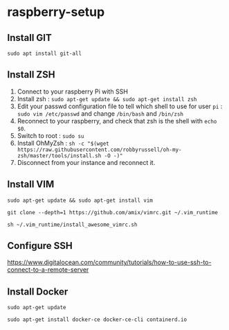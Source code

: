 # raspberry-setup

## Install GIT
`sudo apt install git-all`

## Install ZSH
1. Connect to your raspberry Pi with SSH
2. Install zsh : `sudo apt-get update && sudo apt-get install zsh`
3. Edit your passwd configuration file to tell which shell to use for user `pi` : `sudo vim /etc/passwd` and change 
`/bin/bash` and `/bin/zsh`
4. Reconnect to your raspberry, and check that zsh is the shell with `echo $0`.
5. Switch to root : `sudo su`
6. Install OhMyZsh : `sh -c "$(wget https://raw.githubusercontent.com/robbyrussell/oh-my-zsh/master/tools/install.sh -O -)"`
7. Disconnect from your instance and reconnect it. 


## Install VIM
`sudo apt-get update && sudo apt-get install vim`

`git clone --depth=1 https://github.com/amix/vimrc.git ~/.vim_runtime`

`sh ~/.vim_runtime/install_awesome_vimrc.sh`

## Configure SSH

https://www.digitalocean.com/community/tutorials/how-to-use-ssh-to-connect-to-a-remote-server

## Install Docker
`sudo apt-get update`

`sudo apt-get install docker-ce docker-ce-cli containerd.io`






